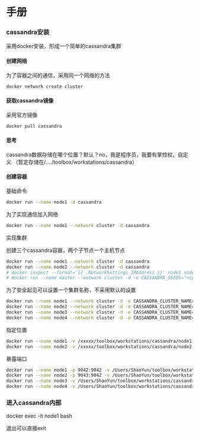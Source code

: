 # 手册

### cassandra安装

采用docker安装，形成一个简单的cassandra集群

#### 创建网络

为了容器之间的通信，采用同一个网络的方法

```bash
docker network create cluster
```

#### 获取cassandra镜像

采用官方镜像

```bash
docker pull cassandra
```

#### 思考

cassandra数据存储在哪个位置？默认？no，我是程序员，我要有掌控权，自定义
（暂定存储在/..../toolbox/workstations/cassandra）

#### 创建容器

基础命令

```bash
docker run --name node1 -d cassandra
```

为了实现通信加入网络

```bash
docker run --name node1 --network cluster -d cassandra
```

实现集群

创建三个cassandra容器，两个子节点一个主机节点

```bash
docker run --name node1 --network cluster -d cassandra
docker run --name node2 --network cluster -d cassandra
# docker inspect --format='{{ .NetworkSettings.IPAddress }}' node1 node2
# docker run --name master --network cluster -d -e CASSANDRA_SEEDS="<ip1>,<ip2>" cassandra
```

为了安全起见可以设置一个集群名称，不采用默认的设置

```bash
docker run --name node1 --network cluster -d -e CASSANDRA_CLUSTER_NAME="cluster" cassandra
docker run --name node2 --network cluster -d -e CASSANDRA_CLUSTER_NAME="cluster" cassandra
docker run --name node3 --network cluster -d -e CASSANDRA_CLUSTER_NAME="cluster" cassandra
docker run --name node4 --network cluster -d -e CASSANDRA_CLUSTER_NAME="cluster" cassandra
```
指定位置

```bash
docker run --name node1 -v /xxxxx/toolbox/workstations/cassandra/node1:/var/lib/cassandra --network cluster -d -e CASSANDRA_CLUSTER_NAME="cluster" cassandra
docker run --name node2 -v /xxxxx/toolbox/workstations/cassandra/node2:/var/lib/cassandra --network cluster -d -e CASSANDRA_CLUSTER_NAME="cluster" cassandra
```

暴露端口

```bash
docker run --name node1 -p 9042:9042 -v /Users/ShaoYun/toolbox/workstations/cassandra/node1:/var/lib/cassandra --network cluster -d -e CASSANDRA_CLUSTER_NAME="cluster" cassandra
docker run --name node2 -p 9043:9042 -v /Users/ShaoYun/toolbox/workstations/cassandra/node2:/var/lib/cassandra --network cluster -d -e CASSANDRA_CLUSTER_NAME="cluster" cassandra
docker run --name node3 -v /Users/ShaoYun/toolbox/workstations/cassandra/node3:/var/lib/cassandra --network cluster -d -e CASSANDRA_CLUSTER_NAME="cluster" -e CASSANDRA_SEEDS="172.18.0.2,172.18.0.3" cassandra
docker run --name node4 -v /Users/ShaoYun/toolbox/workstations/cassandra/node4:/var/lib/cassandra --network cluster -d -e CASSANDRA_CLUSTER_NAME="cluster" -e CASSANDRA_SEEDS="172.18.0.2,172.18.0.3" cassandra
```

### 进入cassandra内部

docker exec -it node1 bash

退出可以直接exit